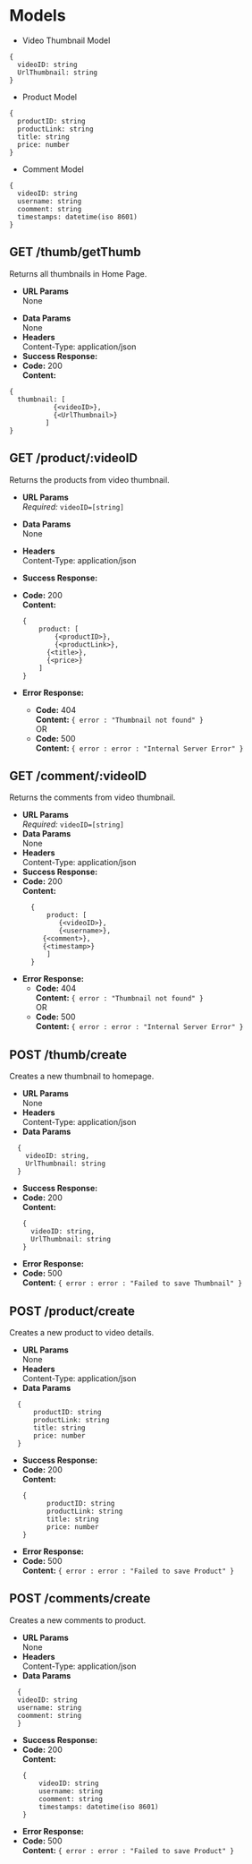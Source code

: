 # Models

- Video Thumbnail Model

```
{
  videoID: string
  UrlThumbnail: string
}
```

- Product Model

```
{
  productID: string
  productLink: string
  title: string
  price: number
}
```

- Comment Model

```
{
  videoID: string
  username: string
  coomment: string
  timestamps: datetime(iso 8601)
}
```

## **GET /thumb/getThumb**

Returns all thumbnails in Home Page.

- **URL Params**  
  None

* **Data Params**  
  None
* **Headers**  
  Content-Type: application/json
* **Success Response:**
* **Code:** 200  
  **Content:**

```
{
  thumbnail: [
           {<videoID>},
           {<UrlThumbnail>}
         ]
}
```

## **GET /product/:videoID**

Returns the products from video thumbnail.

- **URL Params**  
  _Required:_ `videoID=[string]`
- **Data Params**  
  None
- **Headers**  
  Content-Type: application/json
- **Success Response:**
- **Code:** 200  
  **Content:**

  ```
  {
      product: [
          {<productID>},
          {<productLink>},
  	    {<title>},
  	    {<price>}
      ]
  }
  ```

- **Error Response:**
  - **Code:** 404  
    **Content:** `{ error : "Thumbnail not found" }`  
    OR
  - **Code:** 500  
    **Content:** `{ error : error : "Internal Server Error" }`

## **GET /comment/:videoID**

Returns the comments from video thumbnail.

- **URL Params**  
  _Required:_ `videoID=[string]`
- **Data Params**  
  None
- **Headers**  
  Content-Type: application/json
- **Success Response:**
- **Code:** 200  
  **Content:**
  ```
    {
        product: [
           {<videoID>},
           {<username>},
  	   {<comment>},
  	   {<timestamp>}
        ]
    }
  ```
- **Error Response:**
  - **Code:** 404  
    **Content:** `{ error : "Thumbnail not found" }`  
    OR
  - **Code:** 500  
    **Content:** `{ error : error : "Internal Server Error" }`

## **POST /thumb/create**

Creates a new thumbnail to homepage.

- **URL Params**  
  None
- **Headers**  
  Content-Type: application/json
- **Data Params**

```
  {
    videoID: string,
    UrlThumbnail: string
  }
```

- **Success Response:**
- **Code:** 200  
  **Content:**
  ```
  {
    videoID: string,
    UrlThumbnail: string
  }
  ```
- **Error Response:**
- **Code:** 500  
  **Content:** `{ error : error : "Failed to save Thumbnail" }`

## **POST /product/create**

Creates a new product to video details.

- **URL Params**  
  None
- **Headers**  
  Content-Type: application/json
- **Data Params**

```
  {
      productID: string
      productLink: string
      title: string
      price: number
  }
```

- **Success Response:**
- **Code:** 200  
  **Content:**
  ```
  {
        productID: string
        productLink: string
        title: string
        price: number
  }
  ```
- **Error Response:**
- **Code:** 500  
  **Content:** `{ error : error : "Failed to save Product" }`

## **POST /comments/create**

Creates a new comments to product.

- **URL Params**  
  None
- **Headers**  
  Content-Type: application/json
- **Data Params**

```
  {
  videoID: string
  username: string
  coomment: string
  }
```

- **Success Response:**
- **Code:** 200  
  **Content:**
  ```
  {
      videoID: string
      username: string
      coomment: string
      timestamps: datetime(iso 8601)
  }
  ```
- **Error Response:**
- **Code:** 500  
  **Content:** `{ error : error : "Failed to save Product" }`
